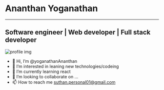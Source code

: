 # Ananthan Yoganathan
-------------------------------------------------------------------------------------------------------------------------------------------------------------------------
## Software engineer | Web developer | Full stack developer

![profile img](https://camo.githubusercontent.com/a433273b618d7b8c2569ba6013774adf910ae8e3da45eaff176f64781bfd53fc/68747470733a2f2f72617069646170692e636f6d2f626c6f672f77702d636f6e74656e742f75706c6f6164732f323031372f30312f6f63746f6361742e676966)




- 👋 Hi, I’m @yoganathanAnanthan
- 👀 I’m interested in leaning new technologies/codeing
- 🌱 I’m currently learning react
- 💞️ I’m looking to collaborate on ...
- 📫 How to reach me suthan.personal01@gmail.com

<!---
yoganathanAnanthan/yoganathanAnanthan is a ✨ special ✨ repository because its `README.md` (this file) appears on your GitHub profile.
You can click the Preview link to take a look at your changes.
--->
